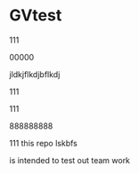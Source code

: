 # GVtest
111

00000

jldkjflkdjbflkdj

111

111

888888888

111
this repo
lskbfs


is intended to test out team work
